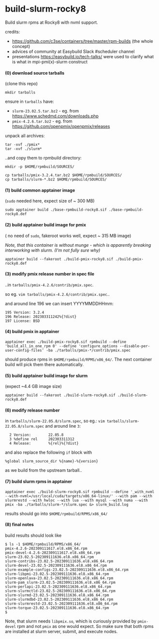 # build-slurm-rocky8
Build slurm rpms at Rocky8 with nvml support.

credits:

* https://github.com/c3se/containers/tree/master/rpm-builds (the whole concept)
* advices of community at Easybuild Slack #scheduler channel
* presentations https://easybuild.io/tech-talks/ were used to clarify what is what in mpi-pmi(x)-slurm construct

#### (0) download source tarballs

(clone this repo)

`mkdir tarballs`

ensure in  `tarballs` have:

* `slurm-23.02.5.tar.bz2` - eg. from https://www.schedmd.com/downloads.php
* `pmix-4.2.6.tar.bz2` - eg. from https://github.com/openpmix/openpmix/releases

unpack all archives:

```
tar -xvf ./pmix*
tar -xvf ./slurm*
```

..and copy them to rpmbuild directory:

`mkdir -p $HOME/rpmbuild/SOURCES/`

```
cp tarballs/pmix-3.2.4.tar.bz2 $HOME/rpmbuild/SOURCES/
cp tarballs/slurm-*.bz2 $HOME/rpmbuild/SOURCES/
```


#### (1) build common apptainer image

(`sudo` needed here, expect size of ~ 300 MB)

```
sudo apptainer build ./base-rpmbuild-rocky8.sif ./base-rpmbuild-rocky8.def
```

#### (2) build apptainer build image for pmix

( no need of `sudo`, fakeroot works well, expect ~ 315 MB image)

_Note, that this container is without munge - which is apparently breaking interworking with slurm. (I'm not fully sure why)_

```
apptainer build --fakeroot ./build-pmix-rocky8.sif ./build-pmix-rocky8.def
```

#### (3) modify pmix release number in spec file

..in `tarballs/pmix-4.2.6/contrib/pmix.spec`.

so eg. `vim tarballs/pmix-4.2.6/contrib/pmix.spec`..

and around line 196 we can insert YYYYMMDDHHmm:

```
195 Version: 3.2.4
196 Release: 202303311242%{?dist}
197 License: BSD
```

#### (4) build pmix in apptainer

```
apptainer exec ./build-pmix-rocky8.sif rpmbuild --define 'build_all_in_one_rpm 0' --define 'configure_options --disable-per-user-config-files' -ba ./tarballs/pmix-*/contrib/pmix.spec
```

should produce rpms in `$HOME/rpmbuild/RPMS/x86_64/`. The next container build will pick them there automatically.


#### (5) build apptainer build image for slurm

(expect ~4.4 GB image size)

```
apptainer build --fakeroot ./build-slurm-rocky8.sif ./build-slurm-rocky8.def
```

#### (6) modify release number

in `tarballs/slurm-22.05.8/slurm.spec`, so eg.: `vim tarballs/slurm-22.05.8/slurm.spec` and around line `3`:

```
  2 Version:        22.05.8
  3 %define rel     202303311312
  4 Release:        %{rel}%{?dist}
```

and also replace the following `if` block with 

```
%global slurm_source_dir %{name}-%{version}
```

as we build from the upstream tarball..


#### (7) build slurm rpms in apptainer

```
apptainer exec ./build-slurm-rocky8.sif rpmbuild --define '_with_nvml --with-nvml=/usr/local/cuda/targets/x86_64-linux/' --with pam --with slurmrestd --with hwloc --with lua --with mysql --with numa --with pmix -ba ./tarballs/slurm-*/slurm.spec &> slurm_build.log
```

results should go into `$HOME/rpmbuild/RPMS/x86_64/`

#### (8) final notes

build results should look like 

```
$ ls -1 $HOME/rpmbuild/RPMS/x86_64/
pmix-4.2.6-202309111617.el8.x86_64.rpm
pmix-devel-4.2.6-202309111617.el8.x86_64.rpm
slurm-23.02.5-202309111636.el8.x86_64.rpm
slurm-contribs-23.02.5-202309111636.el8.x86_64.rpm
slurm-devel-23.02.5-202309111636.el8.x86_64.rpm
slurm-example-configs-23.02.5-202309111636.el8.x86_64.rpm
slurm-libpmi-23.02.5-202309111636.el8.x86_64.rpm
slurm-openlava-23.02.5-202309111636.el8.x86_64.rpm
slurm-pam_slurm-23.02.5-202309111636.el8.x86_64.rpm
slurm-perlapi-23.02.5-202309111636.el8.x86_64.rpm
slurm-slurmctld-23.02.5-202309111636.el8.x86_64.rpm
slurm-slurmd-23.02.5-202309111636.el8.x86_64.rpm
slurm-slurmdbd-23.02.5-202309111636.el8.x86_64.rpm
slurm-slurmrestd-23.02.5-202309111636.el8.x86_64.rpm
slurm-torque-23.02.5-202309111636.el8.x86_64.rpm
$
```

Note, that slurm needs `libpmix.so`, which is curiously provided by `pmix-devel` rpm and not `pmix` as one would expect. So make sure that both rpms are installed at slurm server, submit, and execute nodes.
